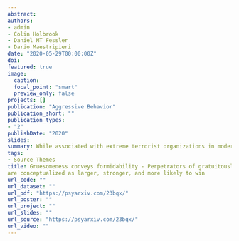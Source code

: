 ```yaml
---
abstract:
authors:
- admin
- Colin Holbrook
- Daniel MT Fessler
- Dario Maestripieri
date: "2020-05-29T00:00:00Z"
doi:
featured: true
image:
  caption:
  focal_point: "smart"
  preview_only: false
projects: []
publication: "Aggressive Behavior"
publication_short: ""
publication_types:
- "2"
publishDate: "2020"
slides:
summary: While associated with extreme terrorist organizations in modern times, extensive accounts of grisly acts of violence exist in the archeological, historical, and ethnographic records. Though reasons for this dramatic form of violence are multifaceted and diverse, one possibility is that violence beyond what is required to win a conflict is a method by which violent actors communicate to others that they are formidable opponents.
tags:
- Source Themes
title: Gruesomeness conveys formidability - Perpetrators of gratuitously grisly acts
are conceptualized as larger, stronger, and more likely to win
url_code: ""
url_dataset: ""
url_pdf: "https://psyarxiv.com/23bqx/"
url_poster: ""
url_project: ""
url_slides: ""
url_source: "https://psyarxiv.com/23bqx/"
url_video: ""
---
```


